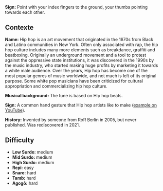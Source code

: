**Sign:** Point with your index fingers to the ground, your thumbs pointing
towards each other.

## Contexte

**Name:** Hip hop is an art movement that originated in the 1970s from Black and
Latino communities in New York. Often only associated with rap, the hip hop
culture includes many more elements such as breakdance, graffiti and beatboxing.
Originally an underground movement and a tool to protest against the oppressive
state institutions, it was discovered in the 1990s by the music industry, who
started making huge profits by marketing it towards a white male audience. Over
the years, Hip hop has become one of the most popular genres of music worldwide,
and not much is left of its original purpose. Some white pop musicians have been
criticized for cultural appropriation and commercializing hip hop culture.

**Musical background:** The tune is based on Hip hop beats.

**Sign:** A common hand gesture that Hip hop artists like to make ([example on
YouTube](https://youtu.be/010KyIQjkTk)).

**History:** Invented by someone from RoR Berlin in 2005, but never published.
Was rediscovered in 2021.

## Difficulty

* **Low Surdo:** medium
* **Mid Surdo:** medium
* **High Surdo:** medium
* **Repi:** easy
* **Snare:** hard
* **Tamb:** hard
* **Agogô:** hard
